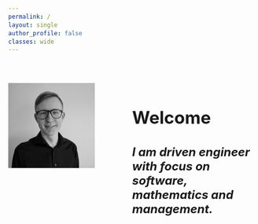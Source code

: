 ```yaml
---
permalink: /
layout: single
author_profile: false
classes: wide
---
```

<div style="display: flex; margin-top:60px;">
  <div style="flex: 1;">    
    <img src="assets/images/profile_pic.jpeg" style="width:70%">
  </div>
  <div style="flex: 1;font-size: 30px;">
    <h3>Welcome</h3>
    <h5 style="font-size: 24px;">I am driven engineer with focus on software, mathematics and management.</p> 
  </div>
</div>

